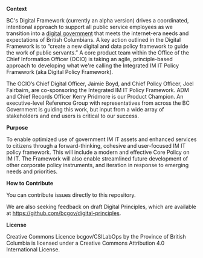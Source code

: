 **Context**

BC's Digital Framework (currently an alpha version) drives a coordinated, intentional approach to support all public service employees as we transition into a [digital government](https://digital.gov.bc.ca/) that meets the internet-era needs and expectations of British Columbians. A key action outlined in the Digital Framework is to “create a new digital and data policy framework to guide the work of public servants.” A core product team within the Office of the Chief Information Officer (OCIO) is taking an agile, principle-based approach to developing what we're calling the Integrated IM IT Policy Framework (aka Digital Policy Framework).

The OCIO’s Chief Digital Officer, Jaimie Boyd, and Chief Policy Officer, Joel Fairbairn, are co-sponsoring the Integrated IM IT Policy Framework. ADM and Chief Records Officer Kerry Pridmore is our Product Champion. An executive-level Reference Group with representatives from across the BC Government is guiding this work, but input from a wide array of stakeholders and end users is critical to our success.

**Purpose**

To enable optimized use of government IM IT assets and enhanced services to citizens through a forward-thinking, cohesive and user-focused IM IT policy framework. This will include a modern and effective Core Policy on IM IT. The Framework will also enable streamlined future development of other corporate policy instruments, and iteration in response to emerging needs and priorities.

**How to Contribute**

You can contribute issues directly to this repository.

We are also seeking feedback on draft Digital Principles, which are available at https://github.com/bcgov/digital-principles.

**License**

Creative Commons Licence
bcgov/CSILabOps by the Province of British Columbia is licensed under a Creative Commons Attribution 4.0 International License.
